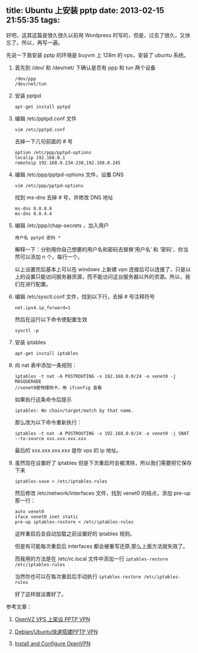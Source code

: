 title: Ubuntu 上安装 pptp
date: 2013-02-15 21:55:35
tags:
---

好吧，这其这篇是很久很久以前用 Wordpress 时写的，但是，过去了很久，又快忘了。所以，再写一遍。

先说一下我安装 pptp 的环境是 buyvm 上 128m 的 vps，安装了 ubuntu 系统。

1. 首先到 /dev/ 和 /dev/net/ 下确认是否有 ppp 和 tun 两个设备

	```
	/dev/ppp
	/dev/net/tun
	```

2. 安装 pptpd

	```
	apt-get install pptpd
	```

	<!-- more -->

3. 编辑 /etc/pptpd.conf 文件

	```
	vim /etc/pptpd.conf
	```

	去掉一下几句前面的 # 号

	```
	option /etc/ppp/pptpd-options
	localip 192.168.0.1
	remoteip 192.168.0.234-238,192.168.0.245
	```

4. 编辑 /etc/ppp/pptpd-options 文件，设置 DNS

	```
	vim /etc/ppp/pptpd-options
	```

	找到 ms-dns 去掉 # 号，并修改 DNS 地址

	```
	ms-dns 8.8.8.8
	ms-dns 8.8.4.4
	```

5. 编辑 /etc/ppp/chap-secrets ，加入用户

	```
	用户名 pptpd 密码 *
	```

	解释一下：分别用你自己想要的用户名和密码去替换‘用户名’ 和 ‘密码’，你当然可以添加 n 个，每行一个。

	以上设置完后基本上可以在 windows 上新建 vpn 连接后可以连接了，只是以上的设置只能访问服务器资源，而不能访问这台服务器以外的资源。所以，我们在进行配置。

6. 编辑 /etc/sysctl.conf 文件，找到以下行，去掉 # 号注释符号

	```
	net.ipv4.ip_forward=1
	```

	然后在运行以下命令使配置生效

	```
	sysctl -p
	```

7. 安装 iptables

	```
	apt-get install iptables
	```

8. 向 nat 表中添加一条规则：

	```
	iptables -t nat -A POSTROUTING -s 192.168.0.0/24 -o venet0 -j MASQUERADE
	//venet0是物理网卡，用 ifconfig 查看
	```

	如果执行这条命令后提示

	```
	iptables: No chain/target/match by that name.
	```

	那么改为以下命令重新执行：

	```
	iptables -t nat -A POSTROUTING -s 192.168.0.0/24 -o venet0 -j SNAT --to-source xxx.xxx.xxx.xxx
	```

	最后的 xxx.xxx.xxx.xxx 是你 vps 的 ip 地址。

9. 虽然现在设置好了 iptables 但是下次重启时会被清除，所以我们需要把它保存下来

	```
	iptables-save > /etc/iptables-rules
	```

	然后修改 /etc/network/interfaces 文件，找到 venet0 的结点，添加 pre-up 那一行：

	```
	auto venet0
	iface venet0 inet static
	pre-up iptables-restore < /etc/iptables-rules
	```

	这样重启后会自动加载之前设置好的 iptables 规则。

	但是有可能每次重启后 interfaces 都会被重写还原,那么上面方法就失效了。

	而我用的方法是在 /etc/rc.local 文件中添加一行 `iptables-restore /etc/iptables-rules`

	当然你也可以在每次重启后手动执行 `iptables-restore /etc/iptables-rules`

	好了这样就设置好了。

参考文章：

1. [OpenVZ VPS 上架设 PPTP VPN](http://wiki.wowubuntu.com/linux/openvz-archlinux-pptp-vpn)

2. [Debian/Ubuntu快速搭建PPTP VPN](http://qiaodahai.com/personal/article/2010/debian-ubuntu-setup-pptp-vpn.htm)

3. [Install and Configure OpenVPN](http://pityonline.info/?p=1054)
